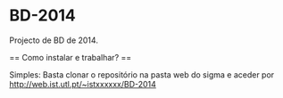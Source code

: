 BD-2014
=======

Projecto de BD de 2014. 

== Como instalar e trabalhar? ==

Simples: Basta clonar o repositório na pasta web do sigma e aceder por http://web.ist.utl.pt/~istxxxxxx/BD-2014

